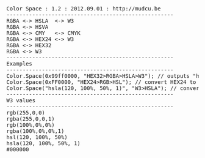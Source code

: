 <pre>
Color Space : 1.2 : 2012.09.01 : http://mudcu.be
----------------------------------------------------
RGBA &lt;-&gt; HSLA  &lt;-&gt; W3
RGBA &lt;-&gt; HSVA
RGBA &lt;-&gt; CMY   &lt;-&gt; CMYK
RGBA &lt;-&gt; HEX24 &lt;-&gt; W3
RGBA &lt;-&gt; HEX32
RGBA &lt;-&gt; W3
----------------------------------------------------
Examples
----------------------------------------------------
Color.Space(0x99ff0000, "HEX32&gt;RGBA&gt;HSLA&gt;W3"); // outputs "hsla(60,100%,17%,0.6)"
Color.Space(0xFF0000, "HEX24&gt;RGB&gt;HSL"); // convert HEX24 to HSL object.
Color.Space("hsla(120, 100%, 50%, 1)", "W3&gt;HSLA"); // convert W3 string to HSLA object.
----------------------------------------------------
W3 values
----------------------------------------------------
rgb(255,0,0)
rgba(255,0,0,1)
rgb(100%,0%,0%)
rgba(100%,0%,0%,1)
hsl(120, 100%, 50%)
hsla(120, 100%, 50%, 1)
#000000
</pre>